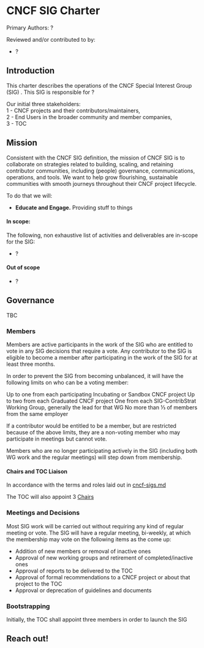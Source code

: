 # CNCF SIG <T> Charter

Primary Authors: ?

Reviewed and/or contributed to by:  
* ?

## Introduction

This charter describes the operations of the CNCF Special Interest Group (SIG)
<T>. This SIG is responsible for ?

Our initial three stakeholders:  
1 - CNCF projects and their contributors/maintainers,  
2 - End Users in the broader community and member companies,  
3 - TOC

## Mission

Consistent with the CNCF SIG definition, the mission of CNCF SIG <T> is to collaborate on strategies related to building, scaling, and
retaining contributor communities, including (people) governance, 
communications, operations, and tools. We want to help grow flourishing, 
sustainable communities with smooth journeys throughout their CNCF project 
lifecycle.   

To do that we will:
* **Educate and Engage.** Providing stuff to things

#### In scope:

The following, non exhaustive list of activities and deliverables are
in-scope for the SIG:

* ?

#### Out of scope

* ?

## Governance

TBC

### Members

Members are active participants in the work of the SIG who are entitled to vote
in any SIG decisions that require a vote.  Any contributor to the SIG is
eligible to become a member after participating in the work of the SIG for at
least three months.

In order to prevent the SIG from becoming unbalanced, it will have the following
limits on who can be a voting member:

Up to one from each participating Incubating or Sandbox CNCF project
Up to two from each Graduated CNCF project
One from each SIG-ContribStrat Working Group, generally the lead for that WG
No more than ⅓ of members from the same employer

If a contributor would be entitled to be a member, but are restricted because of
the above limits, they are a non-voting member who may participate in meetings
but cannot vote.

Members who are no longer participating actively in the SIG (including both WG
  work and the regular meetings) will step down from membership.

#### Chairs and TOC Liaison

In accordance with the terms and roles laid out in [cncf-sigs.md](https://github.com/cncf/toc/blob/master/sigs/cncf-sigs.md)

The TOC will also appoint 3 [Chairs](https://github.com/cncf/toc/blob/master/sigs/cncf-sigs.md#chair)

### Meetings and Decisions

Most SIG work will be carried out without requiring any kind of regular meeting
or vote. The SIG will have a regular meeting, bi-weekly, at which the
membership may vote on the following items as the come up:

* Addition of new members or removal of inactive ones
* Approval of new working groups and retirement of completed/inactive ones
* Approval of reports to be delivered to the TOC
* Approval of formal recommendations to a CNCF project or about that project to
the TOC
* Approval or deprecation of guidelines and documents

### Bootstrapping

Initially, the TOC shall appoint three members in order to launch the SIG

## Reach out!

[cncf-sigs.md]: https://github.com/cncf/toc/blob/master/sigs/cncf-sigs.md
[lists.cncf.io]: https://lists.cncf.io
